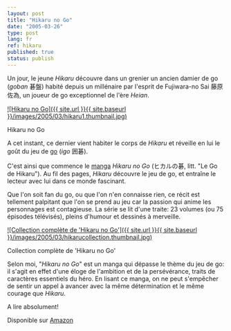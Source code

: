 ```yaml
---
layout: post
title: "Hikaru no Go"
date: "2005-03-26"
type: post
lang: fr
ref: hikaru
published: true
status: publish
---
```




Un jour, le jeune _Hikaru_ découvre dans un grenier un ancien damier de go (_goban_ 碁盤) habité depuis un millénaire par l'esprit de Fujiwara-no Sai 藤原佐為, un joueur de go exceptionnel de l'ère _Heian_.

 

[![Hikaru no Go]({{ site.url }}{{ site.baseurl }}/images/2005/03/hikaru1.thumbnail.jpg)](http://www.japonophile.com/wp-content/uploads/2004-2006/hikaru1.jpg "Hikaru no Go")

Hikaru no Go

A cet instant, ce dernier vient habiter le corps de _Hikaru_ et réveille en lui le goût du jeu de [go](http://www.japonophile.com/article_igo_fr.html) (_igo_ 囲碁).

C'est ainsi que commence le [manga](http://www.japonophile.com/article_manga_fr.html) _Hikaru no Go_ (ヒカルの碁, litt. "Le Go de Hikaru"). Au fil des pages, _Hikaru_ découvre le jeu de go, et entraîne le lecteur avec lui dans ce monde fascinant.

Que l'on soit fan du go, ou que l'on n'en connaisse rien, ce récit est tellement palpitant que l'on se prend au jeu car la passion qui anime les personnages est contagieuse. La série se lit d'une traite: 23 volumes (ou 75 épisodes télévisés), pleins d'humour et dessinés à merveille.

[![Collection complète de 'Hikaru no Go']({{ site.url }}{{ site.baseurl }}/images/2005/03/hikarucollection.thumbnail.jpg)](http://www.japonophile.com/wp-content/uploads/2004-2006/hikarucollection.jpg "Collection complete de ”Hikaru no Go”")

Collection complète de 'Hikaru no Go'

Selon moi, "_Hikaru no Go_" est un manga qui dépasse le thème du jeu de go: il s'agit en effet d'une éloge de l'ambition et de la persévérance, traits de caractères essentiels du héro. En lisant ce manga, on ne peut s'empêcher de sentir un appel à avancer avec la même détermination et le même courage que _Hikaru_.

A lire absolument!

Disponible sur [Amazon](http://www.amazon.fr/exec/obidos/ASIN/2845802552/qid=1112132268/sr=8-4/ref=sr_8_xs_ap_i4_xgl74/171-2721179-9025008)

  
  
  
  
  
  

